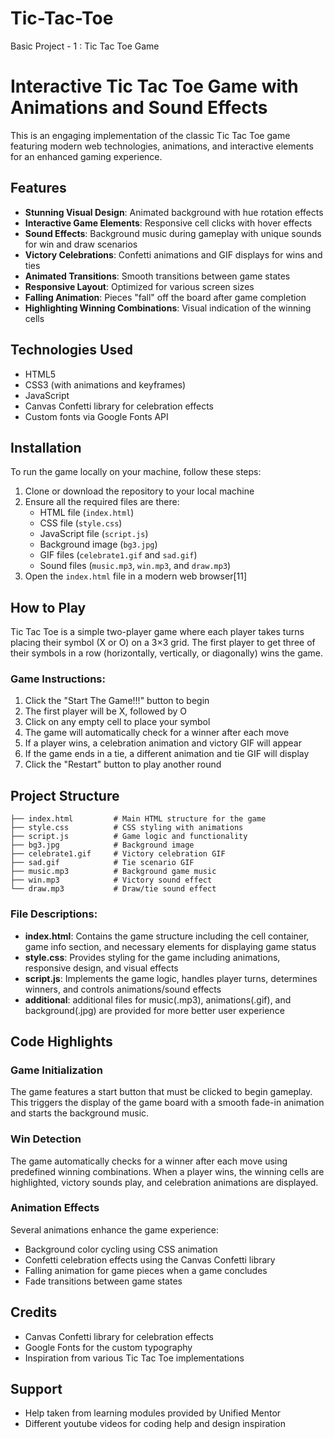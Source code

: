 # Tic-Tac-Toe
Basic Project - 1 : Tic Tac Toe Game
# Interactive Tic Tac Toe Game with Animations and Sound Effects

This is an engaging implementation of the classic Tic Tac Toe game featuring modern web technologies, animations, and interactive elements for an enhanced gaming experience.

## Features

- **Stunning Visual Design**: Animated background with hue rotation effects
- **Interactive Game Elements**: Responsive cell clicks with hover effects
- **Sound Effects**: Background music during gameplay with unique sounds for win and draw scenarios
- **Victory Celebrations**: Confetti animations and GIF displays for wins and ties
- **Animated Transitions**: Smooth transitions between game states
- **Responsive Layout**: Optimized for various screen sizes
- **Falling Animation**: Pieces "fall" off the board after game completion
- **Highlighting Winning Combinations**: Visual indication of the winning cells

## Technologies Used

- HTML5
- CSS3 (with animations and keyframes)
- JavaScript
- Canvas Confetti library for celebration effects
- Custom fonts via Google Fonts API

## Installation

To run the game locally on your machine, follow these steps:

1. Clone or download the repository to your local machine
2. Ensure all the required files are there:
   - HTML file (`index.html`)
   - CSS file (`style.css`)
   - JavaScript file (`script.js`)
   - Background image (`bg3.jpg`)
   - GIF files (`celebrate1.gif` and `sad.gif`)
   - Sound files (`music.mp3`, `win.mp3`, and `draw.mp3`)
3. Open the `index.html` file in a modern web browser[11]

## How to Play

Tic Tac Toe is a simple two-player game where each player takes turns placing their symbol (X or O) on a 3×3 grid. The first player to get three of their symbols in a row (horizontally, vertically, or diagonally) wins the game.

### Game Instructions:

1. Click the "Start The Game!!!" button to begin
2. The first player will be X, followed by O
3. Click on any empty cell to place your symbol
4. The game will automatically check for a winner after each move
5. If a player wins, a celebration animation and victory GIF will appear
6. If the game ends in a tie, a different animation and tie GIF will display
7. Click the "Restart" button to play another round

## Project Structure

```
├── index.html         # Main HTML structure for the game
├── style.css          # CSS styling with animations
├── script.js          # Game logic and functionality
├── bg3.jpg            # Background image
├── celebrate1.gif     # Victory celebration GIF
├── sad.gif            # Tie scenario GIF
├── music.mp3          # Background game music
├── win.mp3            # Victory sound effect
└── draw.mp3           # Draw/tie sound effect
```

### File Descriptions:

- **index.html**: Contains the game structure including the cell container, game info section, and necessary elements for displaying game status
- **style.css**: Provides styling for the game including animations, responsive design, and visual effects
- **script.js**: Implements the game logic, handles player turns, determines winners, and controls animations/sound effects
- **additional**: additional files for music(.mp3), animations(.gif), and background(.jpg) are provided for more better user experience

## Code Highlights

### Game Initialization
The game features a start button that must be clicked to begin gameplay. This triggers the display of the game board with a smooth fade-in animation and starts the background music.

### Win Detection
The game automatically checks for a winner after each move using predefined winning combinations. When a player wins, the winning cells are highlighted, victory sounds play, and celebration animations are displayed.

### Animation Effects
Several animations enhance the game experience:
- Background color cycling using CSS animation
- Confetti celebration effects using the Canvas Confetti library
- Falling animation for game pieces when a game concludes
- Fade transitions between game states

## Credits

- Canvas Confetti library for celebration effects
- Google Fonts for the custom typography
- Inspiration from various Tic Tac Toe implementations

## Support

- Help taken from learning modules provided by Unified Mentor
- Different youtube videos for coding help and design inspiration
